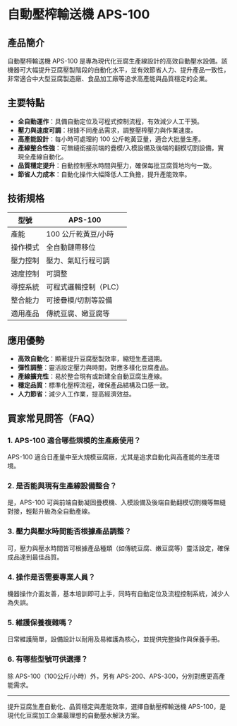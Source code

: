 # 自動壓榨輸送機 APS-100

## 產品簡介

自動壓榨輸送機 APS-100 是專為現代化豆腐生產線設計的高效自動壓水設備。該機器可大幅提升豆腐壓製階段的自動化水平，並有效節省人力、提升產品一致性，非常適合中大型豆腐製造廠、食品加工廠等追求高產能與品質穩定的企業。

## 主要特點

- **全自動運作**：具備自動定位及可程式控制流程，有效減少人工干預。
- **壓力與速度可調**：根據不同產品需求，調整壓榨壓力與作業速度。
- **高產能設計**：每小時可處理約 100 公斤乾黃豆量，適合大批量生產。
- **產線整合性強**：可無縫銜接前端的疊模/入模設備及後端的翻模切割設備，實現全產線自動化。
- **品質穩定提升**：自動控制壓水時間與壓力，確保每批豆腐質地均勻一致。
- **節省人力成本**：自動化操作大幅降低人工負擔，提升產能效率。

## 技術規格

| 型號     | APS-100              |
|----------|----------------------|
| 產能     | 100 公斤乾黃豆/小時  |
| 操作模式 | 全自動鏈帶移位        |
| 壓力控制 | 壓力、氣缸行程可調    |
| 速度控制 | 可調整                |
| 導控系統 | 可程式邏輯控制（PLC） |
| 整合能力 | 可接疊模/切割等設備    |
| 適用產品 | 傳統豆腐、嫩豆腐等    |

## 應用優勢

- **高效自動化**：顯著提升豆腐壓製效率，縮短生產週期。
- **彈性調整**：靈活設定壓力與時間，對應多樣化豆腐產品。
- **產線擴充性**：易於整合現有或新建全自動豆腐生產線。
- **穩定品質**：標準化壓榨流程，確保產品結構及口感一致。
- **人力節省**：減少人工作業，提高經濟效益。

## 買家常見問答（FAQ）

### 1. APS-100 適合哪些規模的生產廠使用？
APS-100 適合日產量中至大規模豆腐廠，尤其是追求自動化與高產能的生產環境。

### 2. 是否能與現有生產線設備整合？
是，APS-100 可與前端自動凝固疊模機、入模設備及後端自動翻模切割機等無縫對接，輕鬆升級為全自動產線。

### 3. 壓力與壓水時間能否根據產品調整？
可，壓力與壓水時間皆可根據產品種類（如傳統豆腐、嫩豆腐等）靈活設定，確保成品達到最佳品質。

### 4. 操作是否需要專業人員？
機器操作介面友善，基本培訓即可上手，同時有自動定位及流程控制系統，減少人為失誤。

### 5. 維護保養複雜嗎？
日常維護簡單，設備設計以耐用及易維護為核心，並提供完整操作與保養手冊。

### 6. 有哪些型號可供選擇？
除 APS-100（100公斤/小時）外，另有 APS-200、APS-300，分別對應更高產能需求。

---

提升豆腐生產自動化、品質穩定與產能效率，選擇自動壓榨輸送機 APS-100，是現代化豆腐加工企業最理想的自動壓水解決方案。
